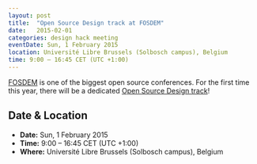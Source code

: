 ```yaml
---
layout: post
title:  "Open Source Design track at FOSDEM"
date:   2015-02-01
categories: design hack meeting
eventDate: Sun, 1 February 2015
location: Université Libre Brussels (Solbosch campus), Belgium
time: 9:00 – 16:45 CET (UTC +1:00)
---
```


[FOSDEM](https://fosdem.org) is one of the biggest open source conferences. For the first time this year, there will be a dedicated [Open Source Design track](https://fosdem.org/2015/schedule/track/open_source_design/)!

## Date & Location

- **Date:** Sun, 1 February 2015
- **Time:** 9:00 – 16:45 CET (UTC +1:00)
- **Where:** Université Libre Brussels (Solbosch campus), Belgium

